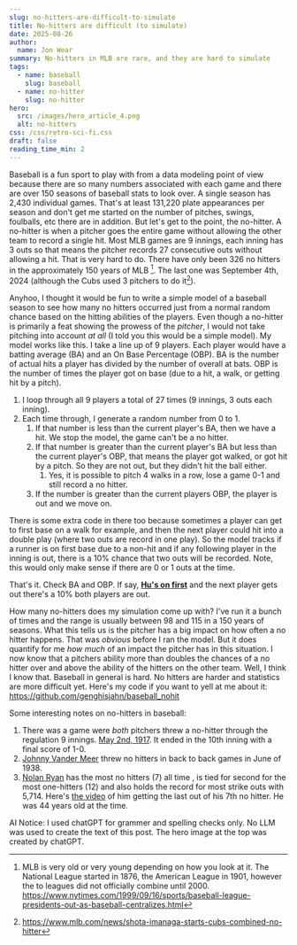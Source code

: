 ```yaml
---
slug: no-hitters-are-difficult-to-simulate
title: No-hitters are difficult (to simulate)
date: 2025-08-26
author:
  name: Jon Wear
summary: No-hitters in MLB are rare, and they are hard to simulate
tags:
  - name: baseball
    slug: baseball
  - name: no-hitter
    slug: no-hitter
hero:
  src: /images/hero_article_4.png
  alt: no-hitters
css: /css/retro-sci-fi.css
draft: false
reading_time_min: 2
---
```


Baseball is a fun sport to play with from a data modeling point of view because there are so many numbers associated with each game and there are over 150 seasons of baseball stats to look over.  A single season has 2,430 individual games.  That's at least 131,220 plate appearances per season and don't get me started on the number of pitches, swings, foulballs, etc there are in addition.  But let's get to the point, the no-hitter.  A no-hitter is when a pitcher goes the entire game without allowing the other team to record a single hit. Most MLB games are 9 innings, each inning has 3 outs so that means the pitcher records 27 consecutive outs without allowing a hit.  That is very hard to do.  There have only been 326 no hitters in the approximately 150 years of MLB [^1].  The last one was September 4th, 2024 (although the Cubs used 3 pitchers to do it[^2]).

Anyhoo, I thought it would be fun to write a simple model of a baseball season to see how many no hitters occurred just from a normal random chance based on the hitting abilities of the players.  Even though a no-hitter is primarily a feat showing the prowess of the _pitcher_, I would not take pitching into account _at all_ (I told you this would be a simple model).  My model works like this.  I take a line up of 9 players.  Each player would have a batting average (BA) and an On Base Percentage (OBP).  BA is the number of actual hits a player has divided by the number of overall at bats.  OBP is the number of times the player got on base (due to a hit, a walk, or getting hit by a pitch).  

1. I loop through all 9 players a total of 27 times (9 innings, 3 outs each inning).  
1. Each time through, I generate a random number from 0 to 1.  
    1. If that number is less than the current player's BA, then we have a hit.  We stop the model, the game can't be a no hitter.
    1. If that number is greater than the current player's BA but less than the current player's OBP, that means the player got walked, or got hit by a pitch.  So they are not out, but they didn't hit the ball either.
        1. Yes, it is possible to pitch 4 walks in a row, lose a game 0-1 and still record a no hitter.
    1. If the number is greater than the current players OBP, the player is out and we move on.

There is some extra code in there too because sometimes a player can get to first base on a walk for example, and then the next player could hit into a double play (where two outs are record in one play).  So the model tracks if a runner is on first base due to a non-hit and if any following player in the inning is out, there is a 10% chance that two outs will be recorded.  Note, this would only make sense if there are 0 or 1 outs at the time.

That's it.  Check BA and OBP.  If say, [**Hu's on first**](http://cdn2.sbnation.com/imported_assets/983249/405694_178315385608995_100002916031264_290280_582254303_n_medium.jpg) and the next player gets out there's a 10% both players are out.

How many no-hitters does my simulation come up with?  I've run it a bunch of times and the range is usually between 98 and 115 in a 150 years of seasons.  What this tells us is the pitcher has a big impact on how often a no hitter happens.  That was _obvious_ before I ran the model.  But it does quantify for me _how much_ of an impact the pitcher has in this situation.  I now know that a pitchers ability more than doubles the chances of a no hitter over and above the ability of the hitters on the other team.  Well, I think I know that.  Baseball in general is hard.  No hitters are harder and statistics are more difficult yet.  Here's my code if you want to yell at me about it: https://github.com/genghisjahn/baseball_nohit

Some interesting notes on no-hitters in baseball:

1. There was a game were _both_ pitchers threw a no-hitter through the regulation 9 innings.  [May 2nd, 1917](https://sabr.org/gamesproj/game/may-2-1917-fred-toney-and-reds-prevail-1-0-in-double-no-hitter-against-cubs-hippo-vaughn/).  It ended in the 10th inning with a final score of 1-0.
1. [Johnny Vander Meer](https://en.wikipedia.org/wiki/Johnny_Vander_Meer) threw no hitters in back to back games in June of 1938.
1. [Nolan Ryan](https://en.wikipedia.org/wiki/Nolan_Ryan) has the most no hitters (7) all time , is tied for second for the most one-hitters (12) and also holds the record for most strike outs with 5,714.  Here's [the video](https://www.youtube.com/watch?v=L9m_Kk4kzAY) of him getting the last out of his 7th no hitter.  He was 44 years old at the time.



[^1]: MLB is very old or very young depending on how you look at it.  The National League started in 1876, the American League in 1901, however the to leagues did not officially combine until 2000. https://www.nytimes.com/1999/09/16/sports/baseball-league-presidents-out-as-baseball-centralizes.html

[^2]: https://www.mlb.com/news/shota-imanaga-starts-cubs-combined-no-hitter

AI Notice: I used chatGPT for grammer and spelling checks only.  No LLM was used to create the text of this post.  The hero image at the top was created by chatGPT.